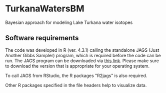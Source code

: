 # TurkanaWatersBM
Bayesian approach for modeling Lake Turkana water isotopes

## Software requirements
The code was developed in R (ver. 4.3.1) calling the standalone JAGS (Just Another Gibbs Sampler) program, which is required before the code can be run. The JAGS program can be downloaded via [this link](https://sourceforge.net/projects/mcmc-jags/). Please make sure to download the version that is appropriate for your operating system.

To call JAGS from RStudio, the R packages "R2jags" is also required.

Other R packages specified in the file headers help to visualize data.
